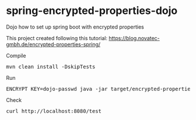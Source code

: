# spring-encrypted-properties-dojo
Dojo how to set up spring boot with encrypted properties

This project created following this tutorial:
https://blog.novatec-gmbh.de/encrypted-properties-spring/

Compile
<pre>
mvn clean install -DskipTests
</pre>

Run

<pre>
ENCRYPT_KEY=dojo-passwd java -jar target/encrypted-properties-0.0.1-SNAPSHOT.jar
</pre>

Check

<pre>
curl http://localhost:8080/test
</pre>
